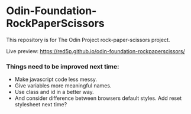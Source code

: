 # Odin-Foundation-RockPaperScissors

This repository is for The Odin Project rock-paper-scissors project.

Live preview: https://red5p.github.io/odin-foundation-rockpaperscissors/

### Things need to be improved next time:
* Make javascript code less messy.
* Give variables more meaningful names.
* Use class and id in a better way.
* And consider difference between browsers default styles. Add reset stylesheet next time?